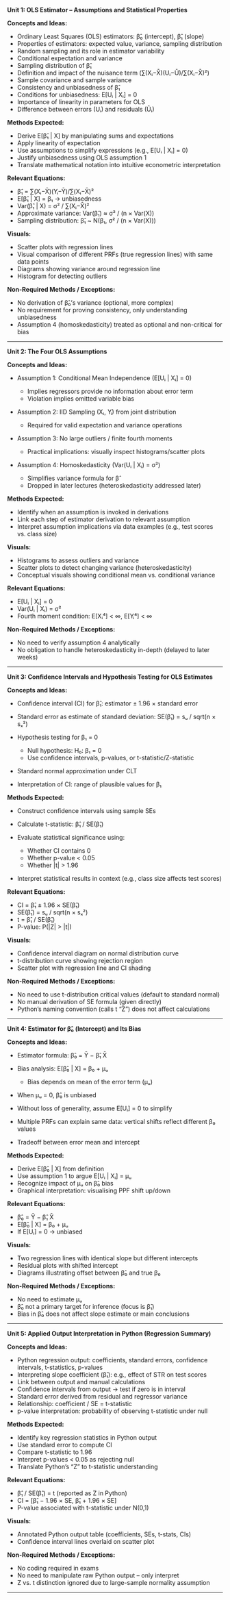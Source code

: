 **Unit 1: OLS Estimator – Assumptions and Statistical Properties**

**Concepts and Ideas:**

* Ordinary Least Squares (OLS) estimators: β̂₀ (intercept), β̂₁ (slope)
* Properties of estimators: expected value, variance, sampling distribution
* Random sampling and its role in estimator variability
* Conditional expectation and variance
* Sampling distribution of β̂₁
* Definition and impact of the nuisance term (∑(Xᵢ−X̄)(Uᵢ−Ū)/∑(Xᵢ−X̄)²)
* Sample covariance and sample variance
* Consistency and unbiasedness of β̂₁
* Conditions for unbiasedness: E\[Uᵢ | Xᵢ] = 0
* Importance of linearity in parameters for OLS
* Difference between errors (Uᵢ) and residuals (Ûᵢ)

**Methods Expected:**

* Derive E\[β̂₁ | X] by manipulating sums and expectations
* Apply linearity of expectation
* Use assumptions to simplify expressions (e.g., E\[Uᵢ | Xᵢ] = 0)
* Justify unbiasedness using OLS assumption 1
* Translate mathematical notation into intuitive econometric interpretation

**Relevant Equations:**

* β̂₁ = ∑(Xᵢ−X̄)(Yᵢ−Ȳ)/∑(Xᵢ−X̄)²
* E\[β̂₁ | X] = β₁ → unbiasedness
* Var(β̂₁ | X) = σ² / ∑(Xᵢ−X̄)²
* Approximate variance: Var(β̂₁) ≈ σ² / (n × Var(X))
* Sampling distribution: β̂₁ \~ N(β₁, σ² / (n × Var(X)))

**Visuals:**

* Scatter plots with regression lines
* Visual comparison of different PRFs (true regression lines) with same data points
* Diagrams showing variance around regression line
* Histogram for detecting outliers

**Non-Required Methods / Exceptions:**

* No derivation of β̂₀’s variance (optional, more complex)
* No requirement for proving consistency, only understanding unbiasedness
* Assumption 4 (homoskedasticity) treated as optional and non-critical for bias

---

**Unit 2: The Four OLS Assumptions**

**Concepts and Ideas:**

* Assumption 1: Conditional Mean Independence (E\[Uᵢ | Xᵢ] = 0)

  * Implies regressors provide no information about error term
  * Violation implies omitted variable bias
* Assumption 2: IID Sampling (Xᵢ, Yᵢ) from joint distribution

  * Required for valid expectation and variance operations
* Assumption 3: No large outliers / finite fourth moments

  * Practical implications: visually inspect histograms/scatter plots
* Assumption 4: Homoskedasticity (Var(Uᵢ | Xᵢ) = σ²)

  * Simplifies variance formula for β̂
  * Dropped in later lectures (heteroskedasticity addressed later)

**Methods Expected:**

* Identify when an assumption is invoked in derivations
* Link each step of estimator derivation to relevant assumption
* Interpret assumption implications via data examples (e.g., test scores vs. class size)

**Visuals:**

* Histograms to assess outliers and variance
* Scatter plots to detect changing variance (heteroskedasticity)
* Conceptual visuals showing conditional mean vs. conditional variance

**Relevant Equations:**

* E\[Uᵢ | Xᵢ] = 0
* Var(Uᵢ | Xᵢ) = σ²
* Fourth moment condition: E\[Xᵢ⁴] < ∞, E\[Yᵢ⁴] < ∞

**Non-Required Methods / Exceptions:**

* No need to verify assumption 4 analytically
* No obligation to handle heteroskedasticity in-depth (delayed to later weeks)

---

**Unit 3: Confidence Intervals and Hypothesis Testing for OLS Estimates**

**Concepts and Ideas:**

* Confidence interval (CI) for β̂₁: estimator ± 1.96 × standard error
* Standard error as estimate of standard deviation: SE(β̂₁) = sᵤ / sqrt(n × sₓ²)
* Hypothesis testing for β₁ = 0

  * Null hypothesis: H₀: β₁ = 0
  * Use confidence intervals, p-values, or t-statistic/Z-statistic
* Standard normal approximation under CLT
* Interpretation of CI: range of plausible values for β₁

**Methods Expected:**

* Construct confidence intervals using sample SEs
* Calculate t-statistic: β̂₁ / SE(β̂₁)
* Evaluate statistical significance using:

  * Whether CI contains 0
  * Whether p-value < 0.05
  * Whether |t| > 1.96
* Interpret statistical results in context (e.g., class size affects test scores)

**Relevant Equations:**

* CI = β̂₁ ± 1.96 × SE(β̂₁)
* SE(β̂₁) = sᵤ / sqrt(n × sₓ²)
* t = β̂₁ / SE(β̂₁)
* P-value: P(|Z| > |t|)

**Visuals:**

* Confidence interval diagram on normal distribution curve
* t-distribution curve showing rejection region
* Scatter plot with regression line and CI shading

**Non-Required Methods / Exceptions:**

* No need to use t-distribution critical values (default to standard normal)
* No manual derivation of SE formula (given directly)
* Python’s naming convention (calls t “Z”) does not affect calculations

---

**Unit 4: Estimator for β̂₀ (Intercept) and Its Bias**

**Concepts and Ideas:**

* Estimator formula: β̂₀ = Ȳ − β̂₁ X̄
* Bias analysis: E\[β̂₀ | X] = β₀ + μᵤ

  * Bias depends on mean of the error term (μᵤ)
* When μᵤ = 0, β̂₀ is unbiased
* Without loss of generality, assume E\[Uᵢ] = 0 to simplify
* Multiple PRFs can explain same data: vertical shifts reflect different β₀ values
* Tradeoff between error mean and intercept

**Methods Expected:**

* Derive E\[β̂₀ | X] from definition
* Use assumption 1 to argue E\[Uᵢ | Xᵢ] = μᵤ
* Recognize impact of μᵤ on β̂₀ bias
* Graphical interpretation: visualising PPF shift up/down

**Relevant Equations:**

* β̂₀ = Ȳ − β̂₁ X̄
* E\[β̂₀ | X] = β₀ + μᵤ
* If E\[Uᵢ] = 0 → unbiased

**Visuals:**

* Two regression lines with identical slope but different intercepts
* Residual plots with shifted intercept
* Diagrams illustrating offset between β̂₀ and true β₀

**Non-Required Methods / Exceptions:**

* No need to estimate μᵤ
* β̂₀ not a primary target for inference (focus is β̂₁)
* Bias in β̂₀ does not affect slope estimate or main conclusions

---

**Unit 5: Applied Output Interpretation in Python (Regression Summary)**

**Concepts and Ideas:**

* Python regression output: coefficients, standard errors, confidence intervals, t-statistics, p-values
* Interpreting slope coefficient (β̂₁): e.g., effect of STR on test scores
* Link between output and manual calculations
* Confidence intervals from output → test if zero is in interval
* Standard error derived from residual and regressor variance
* Relationship: coefficient / SE = t-statistic
* p-value interpretation: probability of observing t-statistic under null

**Methods Expected:**

* Identify key regression statistics in Python output
* Use standard error to compute CI
* Compare t-statistic to 1.96
* Interpret p-values < 0.05 as rejecting null
* Translate Python’s “Z” to t-statistic understanding

**Relevant Equations:**

* β̂₁ / SE(β̂₁) = t (reported as Z in Python)
* CI = \[β̂₁ − 1.96 × SE, β̂₁ + 1.96 × SE]
* P-value associated with t-statistic under N(0,1)

**Visuals:**

* Annotated Python output table (coefficients, SEs, t-stats, CIs)
* Confidence interval lines overlaid on scatter plot

**Non-Required Methods / Exceptions:**

* No coding required in exams
* No need to manipulate raw Python output – only interpret
* Z vs. t distinction ignored due to large-sample normality assumption

---
